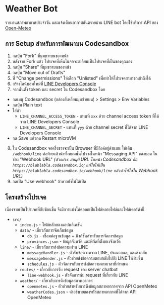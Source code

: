 # Weather Bot

รายงานสภาพอากาศประจำวัน และแจ้งเตือนอากาศอันตรายผ่าน LINE bot
โดยใช้บริการ API ของ [Open-Meteo](https://open-meteo.com/)

## การ Setup สำหรับการพัฒนาบน Codesandbox

1. กดปุ่ม "Fork" ที่มุมขวาบนของหน้า
2. หลังจาก Fork แล้ว โปรเจคที่เห็นในจอจะเปลี่ยนเป็นโปรเจคที่เป็นของคุณเอง 
3. กดปุ่ม "Share" ที่มุมขวาบนของหน้า
4. กดปุ่ม "Move out of Drafts"
5. ที่ "Change permissions" ให้เลือก "Unlisted" เพื่อทำให้โปรเจคสามารถเข้าถึงได้
6. สร้างไลน์บอทใหม่ที่ [LINE Developers Console](https://developers.line.biz/console/)
7. จากนั้นตั้ง token และ secret ใน Codesandbox โดย
  - กดเมนู Codesandbox (กล่องสี่เหลี่ยมมุมซ้ายบน) > Settings > Env Variables
  - กดปุ่ม Plain text
  - ใส่ค่า 
    - `LINE_CHANNEL_ACCESS_TOKEN` - แทนที่ `xxx` ด้วย channel access token ที่ได้จาก LINE Developers Console
    - `LINE_CHANNEL_SECRET` - แทนที่ `yyy` ด้วย channel secret ที่ได้จาก LINE Developers Console
  - กด Save แล้วกด Restart microVM
8. ใน Codesandbox จอครึ่งขวาจะเป็น Browser ที่มีลิงค์อยู่ด้านบน ให้เติม `/webhook/line` ต่อท้ายแล้วนำทั้งหมดนั้นไปวางในหน้า "Messaging API" ของบอต ในช่อง "Webhook URL" _(ตัวอย่าง: สมมุติ URL ในหน้า Codesandbox คือ `https://blablabla.codesandbox.io`; แก้ไขให้เป็น `https://blablabla.codesandbox.io/webhook/line` แล้วนำไปใส่ใน Webhook URL)_
9. กดเปิด "Use webhook" ถ้าหากยังไม่ได้เปิด

## โครงสร้างโปรเจค

เนื่องจากเป็นโปรเจคที่ซับซ้อนขึ้น จึงมีการแบ่งโค้ดออกเป็นไฟล์หลายไฟล์และโฟล์เดอร์ดังนี้

- `src/`
  - `index.js` - ไฟล์หลักของแอปพลิเคชัน
  - `data/` - เกี่ยวกับการจัดเก็บข้อมูล
    - `db.js` - เชื่อมต่อฐานข้อมูล + ฟังก์ชันสำหรับการจัดการข้อมูล
    - `provinces.json` - ข้อมูลจังหวัด และพิกัดที่ตั้งของจังหวัด
  - `line/` - เกี่ยวกับการส่งข้อความผ่าน LINE
    - `messageHandler.js` - ตัวรับข้อความจาก LINE, ประมวลผล, และส่งกลับ
    - `messageSender.js` - ตัวช่วยส่งข้อความตอบกลับไปยัง LINE ให้ง่ายขึ้น
    - `schedules.js` - ตัวจัดการกับการส่งข้อความตามเวลาที่กำหนด
  - `routes/` - เกี่ยวกับการรับ request ของ server chatbot
    - `line-webhook.js` - ตัวจัดการกับ request ที่เกี่ยวกับ LINE
  - `weather/` - เกี่ยวกับการดึงข้อมูลสภาพอากาศ
    - `openmeteo.js` - ตัวช่วยสำหรับการดึงข้อมูลสภาพอากาศจาก API OpenMeteo
    - `weatherCodes.json` - คำอธิบายของรหัสสภาพอากาศที่ได้จาก API OpenMeteo
